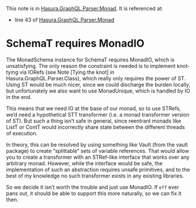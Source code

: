This note is in [Hasura.GraphQL.Parser.Monad](https://github.com/hasura/graphql-engine/blob/master/server/src-lib/Hasura/GraphQL/Parser/Monad.hs#L99).
It is referenced at:
  - line 43 of [Hasura.GraphQL.Parser.Monad](https://github.com/hasura/graphql-engine/blob/master/server/src-lib/Hasura/GraphQL/Parser/Monad.hs#L43)

# SchemaT requires MonadIO

The MonadSchema instance for SchemaT requires MonadIO, which is unsatisfying.
The only reason the constraint is needed is to implement knot-tying via IORefs
(see Note [Tying the knot] in Hasura.GraphQL.Parser.Class), which really only
requires the power of ST. Using ST would be much nicer, since we could discharge
the burden locally, but unfortunately we also want to use MonadUnique, which
is handled by IO in the end.

This means that we need IO at the base of our monad, so to use STRefs, we’d need
a hypothetical STT transformer (i.e. a monad transformer version of ST). But
such a thing isn’t safe in general, since reentrant monads like ListT or ContT
would incorrectly share state between the different threads of execution.

In theory, this can be resolved by using something like Vault (from the vault
package) to create “splittable” sets of variable references. That would allow
you to create a transformer with an STRef-like interface that works over any
arbitrary monad. However, while the interface would be safe, the implementation
of such an abstraction requires unsafe primitives, and to the best of my
knowledge no such transformer exists in any existing libraries.

So we decide it isn’t worth the trouble and just use MonadIO. If `eff` ever pans
out, it should be able to support this more naturally, so we can fix it then.
